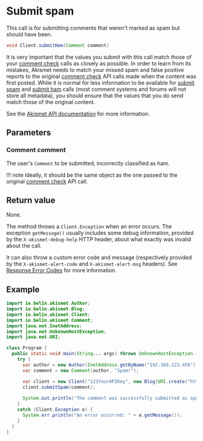 # Submit spam
This call is for submitting comments that weren't marked as spam but should have been.

```java
void Client.submitHam(Comment comment)
```

It is very important that the values you submit with this call match those of your [comment check](check_comment.md) calls as closely as possible.
In order to learn from its mistakes, Akismet needs to match your missed spam and false positive reports
to the original [comment check](check_comment.md) API calls made when the content was first posted. While it is normal for less information
to be available for [submit spam](submit_spam.md) and [submit ham](submit_ham.md) calls (most comment systems and forums will not store all metadata),
you should ensure that the values that you do send match those of the original content.

See the [Akismet API documentation](https://akismet.com/developers/detailed-docs/submit-spam-missed-spam) for more information.

## Parameters

### Comment **comment**
The user's `Comment` to be submitted, incorrectly classified as ham.

!!! note
    Ideally, it should be the same object as the one passed to the original [comment check](check_comment.md) API call.

## Return value
None.

The method throws a `Client.Exception` when an error occurs.
The exception `getMessage()` usually includes some debug information, provided by the `X-akismet-debug-help` HTTP header, about what exactly was invalid about the call.

It can also throw a custom error code and message (respectively provided by the `X-akismet-alert-code` and `X-akismet-alert-msg` headers).
See [Response Error Codes](https://akismet.com/developers/detailed-docs/errors) for more information.

## Example

```java
import io.belin.akismet.Author;
import io.belin.akismet.Blog;
import io.belin.akismet.Client;
import io.belin.akismet.Comment;
import java.net.InetAddress;
import java.net.UnknownHostException;
import java.net.URI;

class Program {
  public static void main(String... args) throws UnknownHostException {
    try {
      var author = new Author(InetAddress.getByName("192.168.123.456"), "Spam Bot/6.6.6");
      var comment = new Comment(author, "Spam!");

      var client = new Client("123YourAPIKey", new Blog(URI.create("https://www.yourblog.com")));
      client.submitSpam(comment);
      
      System.out.println("The comment was successfully submitted as spam.");
    }
    catch (Client.Exception e) {
      System.err.println("An error occurred: " + e.getMessage());
    }
  }
}
```
